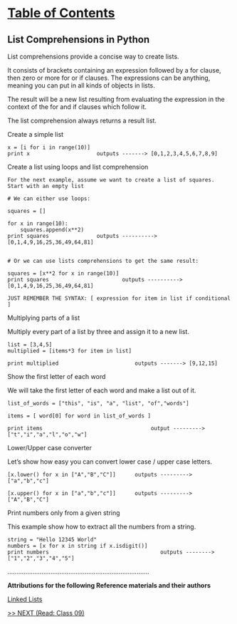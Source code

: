 # [Table of Contents](https://wondwosentsige.github.io/code-401-reading-notes/Home)

## List Comprehensions in Python

List comprehensions provide a concise way to create lists.

It consists of brackets containing an expression followed by a for clause, then zero or more for or if clauses. The expressions can be anything, meaning you can put in all kinds of objects in lists.

The result will be a new list resulting from evaluating the expression in the context of the for and if clauses which follow it.

The list comprehension always returns a result list.

Create a simple list

    x = [i for i in range(10)]
    print x                     outputs -------> [0,1,2,3,4,5,6,7,8,9]

Create a list using loops and list comprehension

    For the next example, assume we want to create a list of squares. Start with an empty list

    # We can either use loops:

    squares = []

    for x in range(10):
        squares.append(x**2)
    print squares               outputs ----------> [0,1,4,9,16,25,36,49,64,81]


    # Or we can use lists comprehensions to get the same result:

    squares = [x**2 for x in range(10)]
    print squares                       outputs ----------> [0,1,4,9,16,25,36,49,64,81]

    JUST REMEMBER THE SYNTAX: [ expression for item in list if conditional ]

Multiplying parts of a list

Multiply every part of a list by three and assign it to a new list.

    list = [3,4,5]
    multiplied = [items*3 for item in list]

    print multiplied                        outputs -------> [9,12,15]

Show the first letter of each word

We will take the first letter of each word and make a list out of it.

    list_of_words = ["this", "is", "a", "list", "of","words"]

    items = [ word[0] for word in list_of_words ]

    print items                                  output ---------> ["t","i","a","l","o","w"]

Lower/Upper case converter

Let’s show how easy you can convert lower case / upper case letters.

    [x.lower() for x in ["A","B","C"]]      outputs ---------> ["a","b","c"]

    [x.upper() for x in ["a","b","c"]]      outputs ---------> ["A","B","C"]

Print numbers only from a given string

This example show how to extract all the numbers from a string.

    string = "Hello 12345 World"
    numbers = [x for x in string if x.isdigit()]
    print numbers                                   outputs -------->["1","2","3","4","5"]



...............................................................................

__Attributions for the following Reference materials and their authors__

[Linked Lists](https://www.pythonforbeginners.com/basics/list-comprehensions-in-python)


[>> NEXT (Read: Class 09)](https://wondwosentsige.github.io/code-401-reading-note/class-09)

